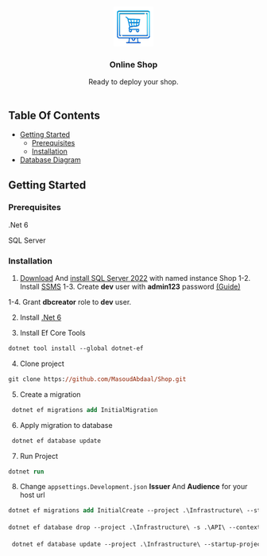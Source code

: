 <br/>

<p align="center">
  <a href="https://github.com/MasoudAbdaal/Shop">
  <p align="center">
    <img src="READMEAssets/ShopIcon.png" alt="Logo" width="80" height="80">
  </a>

  <h3 align="center">Online Shop</h3>

  <p align="center">
    Ready to deploy your shop.
    <br/>
    <br/>
  </p>
</p>

## Table Of Contents

- [Getting Started](#getting-started)
  - [Prerequisites](#prerequisites)
  - [Installation](#installation)
- [Database Diagram](READMEAssets/DBDiagram.pdf)

## Getting Started

### Prerequisites

.Net 6

SQL Server

### Installation

1. [Download](https://go.microsoft.com/fwlink/p/?linkid=2216019&clcid=0x409&culture=en-us&country=us) And [install SQL Server 2022](https://docs.hexagonppm.com/r/en-US/Intergraph-Smart-Interop-Publisher-Installation-and-Setup/Version-2019-R1/775713) with named instance Shop
   1-2. Install [SSMS](https://aka.ms/ssmsfullsetup)
   1-3. Create **dev** user with **admin123** password [(Guide)](https://vaishaligoilkar3322.medium.com/sql-server-create-login-user-role-and-assign-permission-7ab78cb61e1a)

1-4. Grant **dbcreator** role to **dev** user.

2. Install [.Net 6](https://dotnet.microsoft.com/en-us/download/dotnet/thank-you/sdk-6.0.406-windows-x64-installer)

3. Install Ef Core Tools

```ps
dotnet tool install --global dotnet-ef
```

4. Clone project

```ps
git clone https://github.com/MasoudAbdaal/Shop.git
```

5. Create a migration

```ps
 dotnet ef migrations add InitialMigration
```

6. Apply migration to database

```ps
 dotnet ef database update
```

7. Run Project

```ps
dotnet run
```

8. Change `appsettings.Development.json` **Issuer** And **Audience** for your host url

```ps
dotnet ef migrations add InitialCreate --project .\Infrastructure\ --startup-project .\API --context UserDbContext

dotnet ef database drop --project .\Infrastructure\ -s .\API\ --context UserDbContext

 dotnet ef database update --project .\Infrastructure\ --startup-project .\API\  --context UserDbContext
```